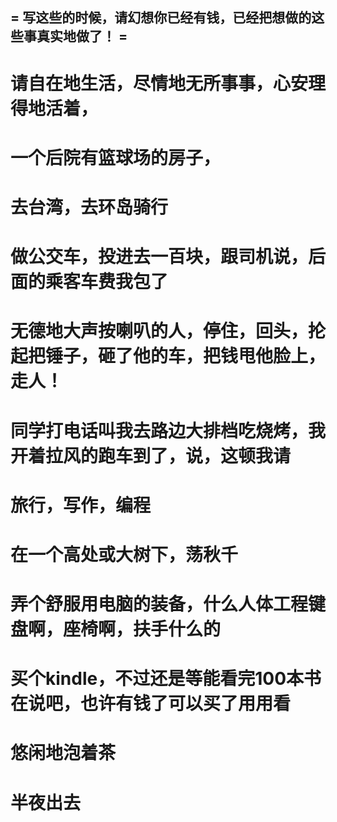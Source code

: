  = 写这些的时候，请幻想你已经有钱，已经把想做的这些事真实地做了！ =
---------
# 请自在地生活，尽情地无所事事，心安理得地活着，
# 一个后院有篮球场的房子，
# 去台湾，去环岛骑行
# 做公交车，投进去一百块，跟司机说，后面的乘客车费我包了
# 无德地大声按喇叭的人，停住，回头，抡起把锤子，砸了他的车，把钱甩他脸上，走人！
# 同学打电话叫我去路边大排档吃烧烤，我开着拉风的跑车到了，说，这顿我请
# 旅行，写作，编程
# 在一个高处或大树下，荡秋千
# 弄个舒服用电脑的装备，什么人体工程键盘啊，座椅啊，扶手什么的
# 买个kindle，不过还是等能看完100本书在说吧，也许有钱了可以买了用用看
# 悠闲地泡着茶
# 半夜出去
